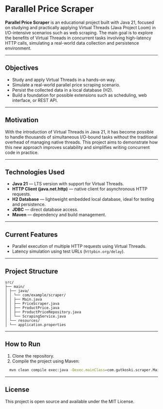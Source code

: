 # Parallel Price Scraper

**Parallel Price Scraper** is an educational project built with Java 21, focused on studying and practically applying Virtual Threads (Java Project Loom) in I/O-intensive scenarios such as web scraping. The main goal is to explore the benefits of Virtual Threads in concurrent tasks involving high-latency HTTP calls, simulating a real-world data collection and persistence environment.

---

## Objectives

- Study and apply Virtual Threads in a hands-on way.
- Simulate a real-world parallel price scraping scenario.
- Persist the collected data in a local database (H2).
- Build a foundation for possible extensions such as scheduling, web interface, or REST API.

---

## Motivation

With the introduction of Virtual Threads in Java 21, it has become possible to handle thousands of simultaneous I/O-bound tasks without the traditional overhead of managing native threads. This project aims to demonstrate how this new approach improves scalability and simplifies writing concurrent code in practice.

---

## Technologies Used

- **Java 21** — LTS version with support for Virtual Threads.
- **HTTP Client (java.net.http)** — native client for asynchronous HTTP requests.
- **H2 Database** — lightweight embedded local database, ideal for testing and persistence.
- **JDBC** — direct database access.
- **Maven** — dependency and build management.

---

## Current Features

- Parallel execution of multiple HTTP requests using Virtual Threads.
- Latency simulation using test URLs (`httpbin.org/delay`).

---

## Project Structure

```
src/
├── main/
│ ├── java/
│ │ └── com/example/scraper/
│ │ ├── Main.java
│ │ ├── PriceScraper.java
│ │ ├── ProductPrice.java
│ │ ├── ProductPriceRepository.java
│ │ └── ScrapingService.java
│ └── resources/
│ └── application.properties
```

---

## How to Run

1. Clone the repository.
2. Compile the project using Maven:
```bash
  mvn clean compile exec:java -Dexec.mainClass=com.gutkoski.scraper.Main
```

---

## License
This project is open source and available under the MIT License.